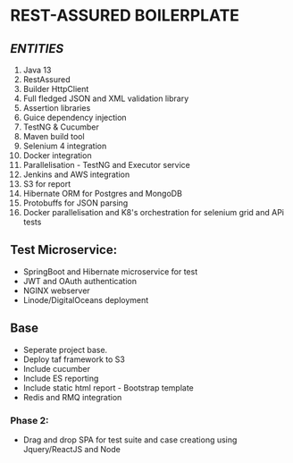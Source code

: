 # REST-ASSURED BOILERPLATE

## **_ENTITIES_**
1. Java 13
2. RestAssured
3. Builder HttpClient
4. Full fledged JSON and XML validation library
5. Assertion libraries
6. Guice dependency injection
7. TestNG & Cucumber
8. Maven build tool
9. Selenium 4 integration
10. Docker integration
11. Parallelisation - TestNG and Executor service
12. Jenkins and AWS integration
13. S3 for report
14. Hibernate ORM for Postgres and MongoDB
15. Protobuffs for JSON parsing
16. Docker parallelisation and K8's orchestration for selenium grid and APi tests

## Test Microservice:
* SpringBoot and Hibernate microservice for test
* JWT and OAuth authentication
* NGINX webserver
* Linode/DigitalOceans deployment

## Base
* Seperate project base. 
* Deploy taf framework to S3
* Include cucumber
* Include ES reporting
* Include static html report - Bootstrap template
* Redis and RMQ integration

### Phase 2:
* Drag and drop SPA for test suite and case creationg using Jquery/ReactJS and Node